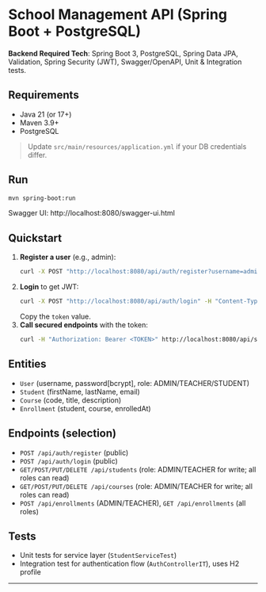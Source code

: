 # School Management API (Spring Boot + PostgreSQL)

**Backend Required Tech**: Spring Boot 3, PostgreSQL, Spring Data JPA, Validation, Spring Security (JWT), Swagger/OpenAPI, Unit & Integration tests.

## Requirements
- Java 21 (or 17+)
- Maven 3.9+
- PostgreSQL

> Update `src/main/resources/application.yml` if your DB credentials differ.

## Run
```bash
mvn spring-boot:run
```

Swagger UI: http://localhost:8080/swagger-ui.html

## Quickstart
1. **Register a user** (e.g., admin):
   ```bash
   curl -X POST "http://localhost:8080/api/auth/register?username=admin&password=secret&role=ADMIN"
   ```
2. **Login** to get JWT:
   ```bash
   curl -X POST "http://localhost:8080/api/auth/login" -H "Content-Type: application/json" -d '{"username":"admin","password":"secret"}'
   ```
   Copy the `token` value.
3. **Call secured endpoints** with the token:
   ```bash
   curl -H "Authorization: Bearer <TOKEN>" http://localhost:8080/api/students
   ```

## Entities
- `User` (username, password[bcrypt], role: ADMIN/TEACHER/STUDENT)
- `Student` (firstName, lastName, email)
- `Course` (code, title, description)
- `Enrollment` (student, course, enrolledAt)

## Endpoints (selection)
- `POST /api/auth/register` (public)
- `POST /api/auth/login` (public)
- `GET/POST/PUT/DELETE /api/students` (role: ADMIN/TEACHER for write; all roles can read)
- `GET/POST/PUT/DELETE /api/courses` (role: ADMIN/TEACHER for write; all roles can read)
- `POST /api/enrollments` (ADMIN/TEACHER), `GET /api/enrollments` (all roles)

## Tests
- Unit tests for service layer (`StudentServiceTest`)
- Integration test for authentication flow (`AuthControllerIT`), uses H2 profile

---

